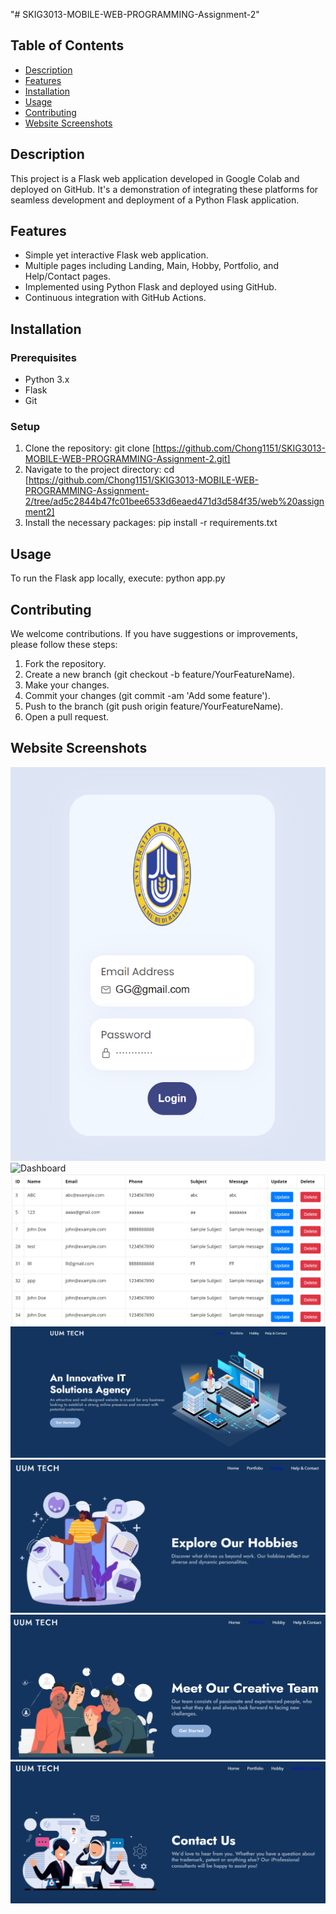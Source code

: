 "# SKIG3013-MOBILE-WEB-PROGRAMMING-Assignment-2" 
## Table of Contents
- [Description](#description)
- [Features](#features)
- [Installation](#installation)
- [Usage](#usage)
- [Contributing](#contributing)
- [Website Screenshots](#website-screenshots)


## Description
This project is a Flask web application developed in Google Colab and deployed on GitHub. It's a demonstration of integrating these platforms for seamless development and deployment of a Python Flask application.

## Features
- Simple yet interactive Flask web application.
- Multiple pages including Landing, Main, Hobby, Portfolio, and Help/Contact pages.
- Implemented using Python Flask and deployed using GitHub.
- Continuous integration with GitHub Actions.

## Installation

### Prerequisites
- Python 3.x
- Flask
- Git

### Setup
1. Clone the repository: git clone [https://github.com/Chong1151/SKIG3013-MOBILE-WEB-PROGRAMMING-Assignment-2.git]
2. Navigate to the project directory: cd [https://github.com/Chong1151/SKIG3013-MOBILE-WEB-PROGRAMMING-Assignment-2/tree/ad5c2844b47fc01bee6533d6eaed471d3d584f35/web%20assignment2]
3. Install the necessary packages: pip install -r requirements.txt
   
## Usage
To run the Flask app locally, execute: python app.py

## Contributing
We welcome contributions. If you have suggestions or improvements, please follow these
steps:

1. Fork the repository.
2. Create a new branch (git checkout -b feature/YourFeatureName).
3. Make your changes.
4. Commit your changes (git commit -am 'Add some feature').
5. Push to the branch (git push origin feature/YourFeatureName).
6. Open a pull request.

## Website Screenshots
![Login](https://github.com/Chong1151/SKIG3013-MOBILE-WEB-PROGRAMMING-Assignment-2/blob/main/website%20screenshots/login.png)
![Dashboard]([https://github.com/Chong1151/SKIG3013-MOBILE-WEB-PROGRAMMING-Assignment-2/blob/main/website%20screenshots/dashboard.png)
![Database](https://github.com/Chong1151/SKIG3013-MOBILE-WEB-PROGRAMMING-Assignment-2/blob/main/website%20screenshots/database.png)
![Home](https://github.com/Chong1151/SKIG3013-MOBILE-WEB-PROGRAMMING-Assignment-2/blob/main/website%20screenshots/home.png)
![Hobby](https://github.com/Chong1151/SKIG3013-MOBILE-WEB-PROGRAMMING-Assignment-2/blob/main/website%20screenshots/hobby.png)
![Portfolio](https://github.com/Chong1151/SKIG3013-MOBILE-WEB-PROGRAMMING-Assignment-2/blob/main/website%20screenshots/portfolio.png)
![Contact](https://github.com/Chong1151/SKIG3013-MOBILE-WEB-PROGRAMMING-Assignment-2/blob/main/website%20screenshots/contact.png)

